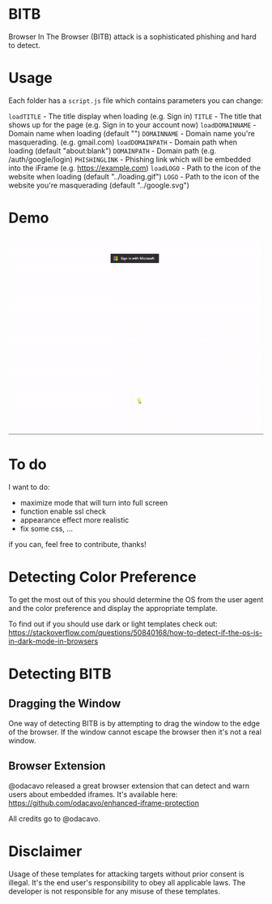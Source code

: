 # BITB

Browser In The Browser (BITB) attack is a sophisticated phishing and hard to detect.

# Usage

Each folder has a `script.js` file which contains parameters you can change:

`loadTITLE` - The title display when loading (e.g. Sign in)
`TITLE` - The title that shows up for the page (e.g. Sign in to your account now)
`loadDOMAINNAME` - Domain name when loading (default "")
`DOMAINNAME` - Domain name you're masquerading. (e.g. gmail.com)
`loadDOMAINPATH` - Domain path when loading (default "about:blank")
`DOMAINPATH` - Domain path (e.g. /auth/google/login)
`PHISHINGLINK` - Phishing link which will be embedded into the iFrame (e.g. https://example.com)
`loadLOGO` - Path to the icon of the website when loading (default "../loading.gif")
`LOGO` - Path to the icon of the website you're masquerading (default "../google.svg")

# Demo

![Demo](/demo.gif)

# To do

I want to do:

- maximize mode that will turn into full screen
- function enable ssl check
- appearance effect more realistic
- fix some css, ...

if you can, feel free to contribute, thanks!

# Detecting Color Preference

To get the most out of this you should determine the OS from the user agent and the color preference and display the appropriate template.

To find out if you should use dark or light templates check out: https://stackoverflow.com/questions/50840168/how-to-detect-if-the-os-is-in-dark-mode-in-browsers

# Detecting BITB

## Dragging the Window

One way of detecting BITB is by attempting to drag the window to the edge of the browser. If the window cannot escape the browser then it's not a real window. 

## Browser Extension

@odacavo released a great browser extension that can detect and warn users about embedded iframes. It's available here: https://github.com/odacavo/enhanced-iframe-protection

All credits go to @odacavo.

# Disclaimer

Usage of these templates for attacking targets without prior consent is illegal. It's the end user's responsibility to obey all applicable laws. The developer is not responsible for any misuse of these templates.
